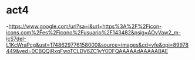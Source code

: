 # act4
-https://www.google.com/url?sa=i&url=https%3A%2F%2Ficon-icons.com%2Fes%2Ficono%2Fusuario%2F143482&psig=AOvVaw2_m-lcS7deI-L1KcWraPcg&ust=1748629776158000&source=images&cd=vfe&opi=89978449&ved=0CBQQjRxqFwoTCLDV6ZC1yY0DFQAAAAAdAAAAABAE
